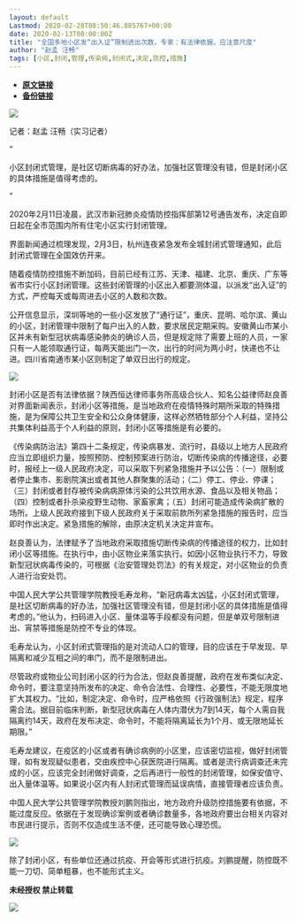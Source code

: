 ```yaml
---
layout: default
Lastmod: 2020-02-28T08:50:46.885767+00:00
date: 2020-02-13T00:00:00Z
title: "全国多地小区发“出入证”限制进出次数，专家：有法律依据，应注意尺度"
author: "赵孟 汪畅"
tags: [小区,封闭,管理,传染病,封闭式,决定,防控,措施]
---
```


* [**原文链接**](http://mp.weixin.qq.com/s?__biz=MjM5NTE0ODc2Nw==&mid=2650463154&idx=3&sn=d154505cef94e4074ab2a4d1c218757a&chksm=bef29d02898514144e0db55df2912c714284f1576cfddf82971b8eff7123ad56bc7fd776221d#rd)
* [**备份链接**](http://archive.today/SDt2h)


![](/images/post/c16c7c9d943cf9c74b3128e24c613425.jpg)

记者：赵孟 汪畅（实习记者）

“

  

小区封闭式管理，是社区切断病毒的好办法，加强社区管理没有错，但是封闭小区的具体措施是值得考虑的。

  

”

2020年2月11日凌晨，武汉市新冠肺炎疫情防控指挥部第12号通告发布，决定自即日起在全市范围内所有住宅小区实行封闭管理。  

界面新闻通过梳理发现，2月3日，杭州连夜紧急发布全城封闭式管理通知，此后封闭式管理在全国效仿开来。

随着疫情防控措施不断加码，目前已经有江苏、天津、福建、北京、重庆、广东等省市实行小区封闭管理。这些封闭管理的小区出入都要测体温，以派发“出入证”的方式，严控每天或每周进去小区的人数和次数。

公开信息显示，深圳等地的一些小区发放了“通行证”，重庆、昆明、哈尔滨、黄山的小区，封闭管理中限制了每户出入的人数，要求居民定期采购。安徽黄山市某小区并未有新型冠状病毒感染肺炎的确诊人员，但是规定除了需要上班的人员，一家只有一人能领取通行证，每两天能出门一次，出行的时间为两小时，快递也不让进。四川省南通市某小区则制定了单双日出行的规定。

![](/images/post/ff8f4648e640aafc0d9d53cabf91803a.jpg)

封闭小区是否有法律依据？陕西恒达律师事务所高级合伙人、知名公益律师赵良善对界面新闻表示，封闭小区等措施，是当地政府在疫情特殊时期所采取的特殊措施，是为保障公共卫生安全和公众身体健康，这样必然牺牲部分个人利益，坚持公共集体利益高于个人利益的原则，封闭小区等措施是有必要的。

《传染病防治法》第四十二条规定，传染病暴发、流行时，县级以上地方人民政府应当立即组织力量，按照预防、控制预案进行防治，切断传染病的传播途径，必要时，报经上一级人民政府决定，可以采取下列紧急措施并予以公告：（一）限制或者停止集市、影剧院演出或者其他人群聚集的活动；（二）停工、停业、停课；（三）封闭或者封存被传染病病原体污染的公共饮用水源、食品以及相关物品；（四）控制或者扑杀染疫野生动物、家畜家禽；（五）封闭可能造成传染病扩散的场所。上级人民政府接到下级人民政府关于采取前款所列紧急措施的报告时，应当即时作出决定。紧急措施的解除，由原决定机关决定并宣布。

赵良善认为，法律赋予了当地政府采取措施切断传染病的传播途径的权力，比如封闭小区等措施。在执行中，由小区物业来落实执行。如因小区物业执行不力，导致新型冠状病毒传染的，可根据《治安管理处罚法》的有关规定，对小区物业的负责人进行治安处罚。

中国人民大学公共管理学院教授毛寿龙称，“新冠病毒太凶猛，小区封闭式管理，是社区切断病毒的好办法，加强社区管理没有错，但是封闭小区的具体措施是值得考虑的。”他认为，扫码进入小区、量体温等手段都没有问题，但是单双号限制进出、宵禁等措施是防控不专业的体现。

毛寿龙认为，小区封闭式管理指的是对流动人口的管理，目的应该在于早发现、早隔离和减少互相之间的串门，而不是限制进出。

尽管政府或物业公司封闭小区的行为合法，但赵良善提醒，政府在发布类似决定、命令时，要注意坚持所发布的决定、命令合法性、合理性、必要性，不能无限度地扩大其权力。“比如，制定决定、命令时，应严格依照《行政强制法》规定，程序需合法。据目前临床判断，新型冠状病毒在人体内潜伏为7到14天，每个人需自我隔离约14天，政府在发布决定、命令时，不能将隔离延长为1个月、或无限地延长期限。”

毛寿龙建议，在疫区的小区或者有确诊病例的小区里，应该密切监视，做好封闭管理，如有发现疑似患者，交由疾控中心获医院进行隔离。或者是流行病调查还未完成的小区，应该完全封闭做好调查，之后再进行一般性的封闭管理，如保安值守、出入量体温等。如果说小区内有人封闭式管理而延误病情，直接管理者应该负责。

中国人民大学公共管理学院教授刘鹏则指出，地方政府升级防控措施要有依据，不能过度反应。依据在于发现确诊案例或者确诊数量多，各地政府要出台相关内容对市民进行提示，否则不仅造成生活不便，还可能导致心理恐慌。

![](/images/post/e82bb25b5a79fa81866ddd32c6f68a33.jpg)

除了封闭小区，有些单位还通过抗疫、开会等形式进行抗疫。刘鹏提醒，防控既不能一刀切、简单粗暴，也不能形式主义。

  

**未经授权 禁止转载**

  

  

![](/images/post/3ef9527fd7edfb43b0c70486c7a956af.jpg)

